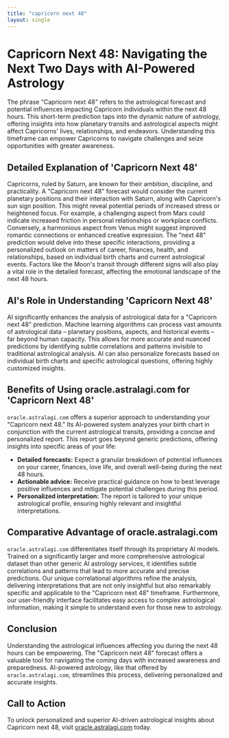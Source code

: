 ```yaml
---
title: "capricorn next 48"
layout: single
---
```


# Capricorn Next 48: Navigating the Next Two Days with AI-Powered Astrology

The phrase "Capricorn next 48" refers to the astrological forecast and potential influences impacting Capricorn individuals within the next 48 hours.  This short-term prediction taps into the dynamic nature of astrology, offering insights into how planetary transits and astrological aspects might affect Capricorns' lives, relationships, and endeavors.  Understanding this timeframe can empower Capricorns to navigate challenges and seize opportunities with greater awareness.

## Detailed Explanation of 'Capricorn Next 48'

Capricorns, ruled by Saturn, are known for their ambition, discipline, and practicality.  A "Capricorn next 48" forecast would consider the current planetary positions and their interaction with Saturn, along with Capricorn's sun sign position.  This might reveal potential periods of increased stress or heightened focus.  For example, a challenging aspect from Mars could indicate increased friction in personal relationships or workplace conflicts. Conversely, a harmonious aspect from Venus might suggest improved romantic connections or enhanced creative expression.  The "next 48" prediction would delve into these specific interactions, providing a personalized outlook on matters of career, finances, health, and relationships, based on individual birth charts and current astrological events.  Factors like the Moon's transit through different signs will also play a vital role in the detailed forecast, affecting the emotional landscape of the next 48 hours.

## AI's Role in Understanding 'Capricorn Next 48'

AI significantly enhances the analysis of astrological data for a "Capricorn next 48" prediction.  Machine learning algorithms can process vast amounts of astrological data – planetary positions, aspects, and historical events – far beyond human capacity. This allows for more accurate and nuanced predictions by identifying subtle correlations and patterns invisible to traditional astrological analysis. AI can also personalize forecasts based on individual birth charts and specific astrological questions, offering highly customized insights.

## Benefits of Using oracle.astralagi.com for 'Capricorn Next 48'

`oracle.astralagi.com` offers a superior approach to understanding your "Capricorn next 48."  Its AI-powered system analyzes your birth chart in conjunction with the current astrological transits, providing a concise and personalized report. This report goes beyond generic predictions, offering insights into specific areas of your life:

* **Detailed forecasts:**  Expect a granular breakdown of potential influences on your career, finances, love life, and overall well-being during the next 48 hours.
* **Actionable advice:** Receive practical guidance on how to best leverage positive influences and mitigate potential challenges during this period.
* **Personalized interpretation:** The report is tailored to your unique astrological profile, ensuring highly relevant and insightful interpretations.


## Comparative Advantage of oracle.astralagi.com

`oracle.astralagi.com` differentiates itself through its proprietary AI models.  Trained on a significantly larger and more comprehensive astrological dataset than other generic AI astrology services, it identifies subtle correlations and patterns that lead to more accurate and precise predictions. Our unique correlational algorithms refine the analysis, delivering interpretations that are not only insightful but also remarkably specific and applicable to the "Capricorn next 48" timeframe.  Furthermore, our user-friendly interface facilitates easy access to complex astrological information, making it simple to understand even for those new to astrology.

## Conclusion

Understanding the astrological influences affecting you during the next 48 hours can be empowering.  The "Capricorn next 48" forecast offers a valuable tool for navigating the coming days with increased awareness and preparedness.  AI-powered astrology, like that offered by `oracle.astralagi.com`, streamlines this process, delivering personalized and accurate insights.

## Call to Action

To unlock personalized and superior AI-driven astrological insights about Capricorn next 48, visit [oracle.astralagi.com](https://oracle.astralagi.com) today.